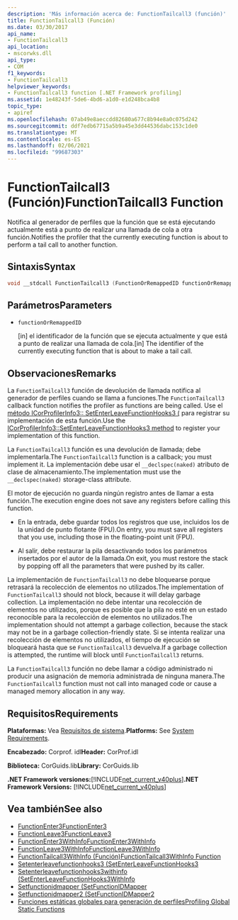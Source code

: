 ```yaml
---
description: 'Más información acerca de: FunctionTailcall3 (función)'
title: FunctionTailcall3 (Función)
ms.date: 03/30/2017
api_name:
- FunctionTailcall3
api_location:
- mscorwks.dll
api_type:
- COM
f1_keywords:
- FunctionTailcall3
helpviewer_keywords:
- FunctionTailcall3 function [.NET Framework profiling]
ms.assetid: 1e48243f-5de6-4bd6-a1d0-e1d248bca4b8
topic_type:
- apiref
ms.openlocfilehash: 07ab49e8aeccdd82680a677c8b94e8a0c075d242
ms.sourcegitcommit: ddf7edb67715a5b9a45e3dd44536dabc153c1de0
ms.translationtype: MT
ms.contentlocale: es-ES
ms.lasthandoff: 02/06/2021
ms.locfileid: "99687303"
---
```

# <a name="functiontailcall3-function"></a><span data-ttu-id="d0056-103">FunctionTailcall3 (Función)</span><span class="sxs-lookup"><span data-stu-id="d0056-103">FunctionTailcall3 Function</span></span>

<span data-ttu-id="d0056-104">Notifica al generador de perfiles que la función que se está ejecutando actualmente está a punto de realizar una llamada de cola a otra función.</span><span class="sxs-lookup"><span data-stu-id="d0056-104">Notifies the profiler that the currently executing function is about to perform a tail call to another function.</span></span>  
  
## <a name="syntax"></a><span data-ttu-id="d0056-105">Sintaxis</span><span class="sxs-lookup"><span data-stu-id="d0056-105">Syntax</span></span>  
  
```cpp  
void __stdcall FunctionTailcall3 (FunctionOrRemappedID functionOrRemappedID);  
```  
  
## <a name="parameters"></a><span data-ttu-id="d0056-106">Parámetros</span><span class="sxs-lookup"><span data-stu-id="d0056-106">Parameters</span></span>

- `functionOrRemappedID`

  <span data-ttu-id="d0056-107">\[in] el identificador de la función que se ejecuta actualmente y que está a punto de realizar una llamada de cola.</span><span class="sxs-lookup"><span data-stu-id="d0056-107">\[in] The identifier of the currently executing function that is about to make a tail call.</span></span>

## <a name="remarks"></a><span data-ttu-id="d0056-108">Observaciones</span><span class="sxs-lookup"><span data-stu-id="d0056-108">Remarks</span></span>  

 <span data-ttu-id="d0056-109">La `FunctionTailcall3` función de devolución de llamada notifica al generador de perfiles cuando se llama a funciones.</span><span class="sxs-lookup"><span data-stu-id="d0056-109">The `FunctionTailcall3` callback function notifies the profiler as functions are being called.</span></span> <span data-ttu-id="d0056-110">Use el [método ICorProfilerInfo3:: SetEnterLeaveFunctionHooks3 (](icorprofilerinfo3-setenterleavefunctionhooks3-method.md) para registrar su implementación de esta función.</span><span class="sxs-lookup"><span data-stu-id="d0056-110">Use the [ICorProfilerInfo3::SetEnterLeaveFunctionHooks3 method](icorprofilerinfo3-setenterleavefunctionhooks3-method.md) to register your implementation of this function.</span></span>  
  
 <span data-ttu-id="d0056-111">La `FunctionTailcall3` función es una devolución de llamada; debe implementarla.</span><span class="sxs-lookup"><span data-stu-id="d0056-111">The `FunctionTailcall3` function is a callback; you must implement it.</span></span> <span data-ttu-id="d0056-112">La implementación debe usar el `__declspec(naked)` atributo de clase de almacenamiento.</span><span class="sxs-lookup"><span data-stu-id="d0056-112">The implementation must use the `__declspec(naked)` storage-class attribute.</span></span>  
  
 <span data-ttu-id="d0056-113">El motor de ejecución no guarda ningún registro antes de llamar a esta función.</span><span class="sxs-lookup"><span data-stu-id="d0056-113">The execution engine does not save any registers before calling this function.</span></span>  
  
- <span data-ttu-id="d0056-114">En la entrada, debe guardar todos los registros que use, incluidos los de la unidad de punto flotante (FPU).</span><span class="sxs-lookup"><span data-stu-id="d0056-114">On entry, you must save all registers that you use, including those in the floating-point unit (FPU).</span></span>  
  
- <span data-ttu-id="d0056-115">Al salir, debe restaurar la pila desactivando todos los parámetros insertados por el autor de la llamada.</span><span class="sxs-lookup"><span data-stu-id="d0056-115">On exit, you must restore the stack by popping off all the parameters that were pushed by its caller.</span></span>  
  
 <span data-ttu-id="d0056-116">La implementación de `FunctionTailcall3` no debe bloquearse porque retrasará la recolección de elementos no utilizados.</span><span class="sxs-lookup"><span data-stu-id="d0056-116">The implementation of `FunctionTailcall3` should not block, because it will delay garbage collection.</span></span> <span data-ttu-id="d0056-117">La implementación no debe intentar una recolección de elementos no utilizados, porque es posible que la pila no esté en un estado reconocible para la recolección de elementos no utilizados.</span><span class="sxs-lookup"><span data-stu-id="d0056-117">The implementation should not attempt a garbage collection, because the stack may not be in a garbage collection-friendly state.</span></span> <span data-ttu-id="d0056-118">Si se intenta realizar una recolección de elementos no utilizados, el tiempo de ejecución se bloqueará hasta que se `FunctionTailcall3` devuelva.</span><span class="sxs-lookup"><span data-stu-id="d0056-118">If a garbage collection is attempted, the runtime will block until `FunctionTailcall3` returns.</span></span>  
  
 <span data-ttu-id="d0056-119">La `FunctionTailcall3` función no debe llamar a código administrado ni producir una asignación de memoria administrada de ninguna manera.</span><span class="sxs-lookup"><span data-stu-id="d0056-119">The `FunctionTailcall3` function must not call into managed code or cause a managed memory allocation in any way.</span></span>  
  
## <a name="requirements"></a><span data-ttu-id="d0056-120">Requisitos</span><span class="sxs-lookup"><span data-stu-id="d0056-120">Requirements</span></span>  

 <span data-ttu-id="d0056-121">**Plataformas:** Vea [Requisitos de sistema](../../get-started/system-requirements.md).</span><span class="sxs-lookup"><span data-stu-id="d0056-121">**Platforms:** See [System Requirements](../../get-started/system-requirements.md).</span></span>  
  
 <span data-ttu-id="d0056-122">**Encabezado:** Corprof. idl</span><span class="sxs-lookup"><span data-stu-id="d0056-122">**Header:** CorProf.idl</span></span>  
  
 <span data-ttu-id="d0056-123">**Biblioteca:** CorGuids.lib</span><span class="sxs-lookup"><span data-stu-id="d0056-123">**Library:** CorGuids.lib</span></span>  
  
 <span data-ttu-id="d0056-124">**.NET Framework versiones:**[!INCLUDE[net_current_v40plus](../../../../includes/net-current-v40plus-md.md)]</span><span class="sxs-lookup"><span data-stu-id="d0056-124">**.NET Framework Versions:** [!INCLUDE[net_current_v40plus](../../../../includes/net-current-v40plus-md.md)]</span></span>  
  
## <a name="see-also"></a><span data-ttu-id="d0056-125">Vea también</span><span class="sxs-lookup"><span data-stu-id="d0056-125">See also</span></span>

- [<span data-ttu-id="d0056-126">FunctionEnter3</span><span class="sxs-lookup"><span data-stu-id="d0056-126">FunctionEnter3</span></span>](functionenter3-function.md)
- [<span data-ttu-id="d0056-127">FunctionLeave3</span><span class="sxs-lookup"><span data-stu-id="d0056-127">FunctionLeave3</span></span>](functionleave3-function.md)
- [<span data-ttu-id="d0056-128">FunctionEnter3WithInfo</span><span class="sxs-lookup"><span data-stu-id="d0056-128">FunctionEnter3WithInfo</span></span>](functionenter3withinfo-function.md)
- [<span data-ttu-id="d0056-129">FunctionLeave3WithInfo</span><span class="sxs-lookup"><span data-stu-id="d0056-129">FunctionLeave3WithInfo</span></span>](functionleave3withinfo-function.md)
- [<span data-ttu-id="d0056-130">FunctionTailcall3WithInfo (Función)</span><span class="sxs-lookup"><span data-stu-id="d0056-130">FunctionTailcall3WithInfo Function</span></span>](functiontailcall3withinfo-function.md)
- [<span data-ttu-id="d0056-131">Setenterleavefunctionhooks3 (</span><span class="sxs-lookup"><span data-stu-id="d0056-131">SetEnterLeaveFunctionHooks3</span></span>](icorprofilerinfo3-setenterleavefunctionhooks3-method.md)
- [<span data-ttu-id="d0056-132">Setenterleavefunctionhooks3withinfo (</span><span class="sxs-lookup"><span data-stu-id="d0056-132">SetEnterLeaveFunctionHooks3WithInfo</span></span>](icorprofilerinfo3-setenterleavefunctionhooks3withinfo-method.md)
- [<span data-ttu-id="d0056-133">Setfunctionidmapper (</span><span class="sxs-lookup"><span data-stu-id="d0056-133">SetFunctionIDMapper</span></span>](icorprofilerinfo-setfunctionidmapper-method.md)
- [<span data-ttu-id="d0056-134">Setfunctionidmapper2 (</span><span class="sxs-lookup"><span data-stu-id="d0056-134">SetFunctionIDMapper2</span></span>](icorprofilerinfo3-setfunctionidmapper2-method.md)
- [<span data-ttu-id="d0056-135">Funciones estáticas globales para generación de perfiles</span><span class="sxs-lookup"><span data-stu-id="d0056-135">Profiling Global Static Functions</span></span>](profiling-global-static-functions.md)
